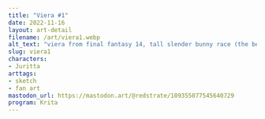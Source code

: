 ```yaml
---
title: "Viera #1"
date: 2022-11-16
layout: art-detail
filename: /art/viera1.webp
alt_text: "viera from final fantasy 14, tall slender bunny race (the best one)"
slug: viera1
characters:
- Juritta
arttags:
- sketch
- fan art
mastodon_url: https://mastodon.art/@redstrate/109355077545640729
program: Krita
---
```

